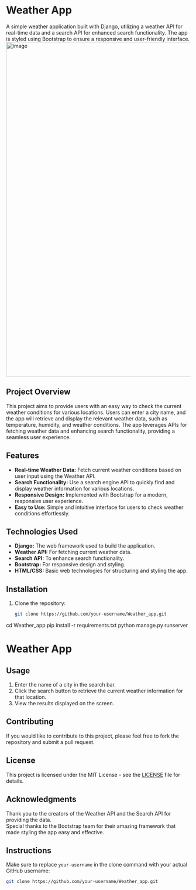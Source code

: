 # Weather App

A simple weather application built with Django, utilizing a weather API for real-time data and a search API for enhanced search functionality. The app is styled using Bootstrap to ensure a responsive and user-friendly interface.
<img width="913" alt="image" src="https://github.com/user-attachments/assets/fad6002c-6d00-43d2-9266-0561f0a8b899">

## Project Overview

This project aims to provide users with an easy way to check the current weather conditions for various locations. Users can enter a city name, and the app will retrieve and display the relevant weather data, such as temperature, humidity, and weather conditions. The app leverages APIs for fetching weather data and enhancing search functionality, providing a seamless user experience.

## Features

- **Real-time Weather Data:** Fetch current weather conditions based on user input using the Weather API.
- **Search Functionality:** Use a search engine API to quickly find and display weather information for various locations.
- **Responsive Design:** Implemented with Bootstrap for a modern, responsive user experience.
- **Easy to Use:** Simple and intuitive interface for users to check weather conditions effortlessly.

## Technologies Used

- **Django:** The web framework used to build the application.
- **Weather API:** For fetching current weather data.
- **Search API:** To enhance search functionality.
- **Bootstrap:** For responsive design and styling.
- **HTML/CSS:** Basic web technologies for structuring and styling the app.

## Installation

1. Clone the repository:
   ```bash
   git clone https://github.com/your-username/Weather_app.git
cd Weather_app
pip install -r requirements.txt
python manage.py runserver

# Weather App

## Usage
1. Enter the name of a city in the search bar.
2. Click the search button to retrieve the current weather information for that location.
3. View the results displayed on the screen.

## Contributing
If you would like to contribute to this project, please feel free to fork the repository and submit a pull request.

## License
This project is licensed under the MIT License - see the [LICENSE](LICENSE) file for details.

## Acknowledgments
Thank you to the creators of the Weather API and the Search API for providing the data.  
Special thanks to the Bootstrap team for their amazing framework that made styling the app easy and effective.

## Instructions
Make sure to replace `your-username` in the clone command with your actual GitHub username:
```bash
git clone https://github.com/your-username/Weather_app.git

